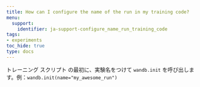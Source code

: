 ```yaml
---
title: How can I configure the name of the run in my training code?
menu:
  support:
    identifier: ja-support-configure_name_run_training_code
tags:
- experiments
toc_hide: true
type: docs
---
```


トレーニング スクリプト の最初に、実験名をつけて `wandb.init` を呼び出します。例：`wandb.init(name="my_awesome_run")`
